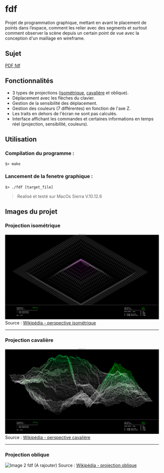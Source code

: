 # fdf

Projet de programmation graphique, mettant en avant le placement de points dans l’espace, comment les relier avec des segments et surtout comment observer la scène depuis un certain point de vue avec la conception d'un maillage en wireframe.

## Sujet

[PDF fdf](https://github.com/Rorothejedi/101_fdf/blob/master/fdf.fr.pdf)

## Fonctionnalités

- 3 types de projections ([isométrique](https://github.com/Rorothejedi/101_fdf/blob/master/README.md#projection-isom%C3%A9trique), [cavalière](https://github.com/Rorothejedi/101_fdf/blob/master/README.md#projection-cavali%C3%A8re) et oblique).
- Déplacement avec les flèches du clavier.
- Gestion de la sensibilité des déplacement.
- Gestion des couleurs (7 différentes) en fonction de l'axe Z.
- Les traits en dehors de l'écran ne sont pas calculés.
- Interface affichant les commandes et certaines informations en temps réel (projection, sensibilité, couleurs).

## Utilisation

### Compilation du programme :

```
$> make
```

### Lancement de la fenetre graphique :

```
$> ./fdf [target_file]
```

> Realisé et testé sur MacOs Sierra V.10.12.6

## Images du projet

### Projection isométrique

![Image 0 fdf](https://github.com/Rorothejedi/101_fdf/blob/master/img_project/img_project_0.png)
Source : [Wikipédia - perspective isométrique](https://fr.wikipedia.org/wiki/Perspective_isom%C3%A9trique)

------------------------------------

### Projection cavalière

![Image 1 fdf](https://github.com/Rorothejedi/101_fdf/blob/master/img_project/img_project_1.png)
Source : [Wikipédia - perspective cavalière](https://fr.wikipedia.org/wiki/Perspective_cavali%C3%A8re)

------------------------------------

### Projection oblique

![Image 2 fdf (A rajouter)]()
Source : [Wikipédia - projection oblique](https://en.wikipedia.org/wiki/Oblique_projection#Cabinet_projection)
